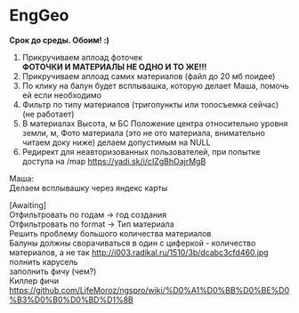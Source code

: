 # EngGeo
<b>Срок до среды. Обоим! :)</b><br>

1. Прикручиваем аплоад фоточек<br><b>ФОТОЧКИ И МАТЕРИАЛЫ НЕ ОДНО И ТО ЖЕ!!!</b><br>
2. Прикручиваем аплоад самих материалов (файл до 20 мб поидее)<br>
3. По клику на балун будет всплывашка, которую делает Маша, помочь ей если необходимо
4. Фильтр по типу материалов (тригопункты или топосъемка сейчас) (не работает)<br>
5. В материалах Высота, м БС Положение центра относительно уровня земли, м, Фото материала (это не ото материала, внимательно читаем доку ниже) делаем допустимым на NULL
6. Редирект для неавторизованных пользователей, при попытке доступа на /map
https://yadi.sk/i/cIZgBhOajrMgB<br>

Маша:<br>
Делаем всплывашку через яндекс карты

[Awaiting]<br>
Отфильтровать по годам -> год создания<br>
Отфильтровать по format -> Тип материала<br>
Решить проблему большого количества материалов<br>
Балуны должны сворачиваться в один с циферкой - количество материалов, а не так http://i003.radikal.ru/1510/3b/dcabc3cfd460.jpg<br>
полнить карусель<br>
заполнить фичу (чем?)<br>
Киллер фичи https://github.com/LifeMoroz/ngspro/wiki/%D0%A1%D0%BB%D0%BE%D0%B3%D0%B0%D0%BD%D1%8B
